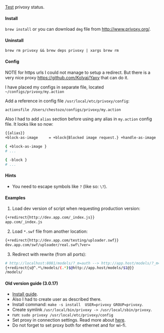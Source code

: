 [Test](http://config.privoxy.org/show-status) privoxy status.

#### Install
`brew install`
or
you can download `dmg` file from http://www.privoxy.org/.

#### Uninstall
`brew rm privoxy && brew deps privoxy | xargs brew rm`

#### Config
NOTE for https urls I could not manage to setup a redirect.
But there is a very nice proxy https://github.com/Kolyaj/Yaxy that can do it.

I have placed my configs in separate file, located `~/configs/privoxy/my.action`

Add a reference in config file `/usr/local/etc/privoxy/config`:
```sh
actionsfile /Users/chestozo/configs/privoxy/my.action
```

Also I had to add `alias` section before using any alias in `my.action` config file.
It looks like so now:
```sh
{{alias}}
+block-as-image     = +block{Blocked image request.} +handle-as-image

{ +block-as-image }
# ...

{ -block }
# ...
```

#### Hints
* You need to escape symbols like `?` (like so: `\?`).

#### Examples
1. Load dev version of script when requesting production version:
```sh
{+redirect{http://dev.app.com/_index.js}}
app.com/_index.js
```

2. Load `*.swf` file from another location:
```sh
{+redirect{http://dev.app.com/testing/uploader.swf}}
dev.app.com/swf/uploader/real.swf\?ver=
```

3. Redirect with rewrite (from all ports):

```sh
# http://localhost:8081/models/?_m=auth --> http://app.host/models/?_m=auth
{+redirect{s@^.*\/models/(.*)$@http://app.host/models/$1@}}
/models/
```

#### Old version guide (3.0.17)
* [Install guide](http://hints.macworld.com/article.php?story=20100227045756617).
* Also I had to create user as described there.
* Install command: `make -s install  USER=privoxy GROUP=privoxy`.
* Create symlink `/usr/local/bin/privoxy -> /usr/local/sbin/privoxy`.
* run: `sudo privoxy /usr/local/etc/privoxy/config`
* Set proxy in connection settings. Read more about [here](http://www.privoxy.org/user-manual/quickstart.html).
* Do not forget to set proxy both for ethernet and for wi-fi.
